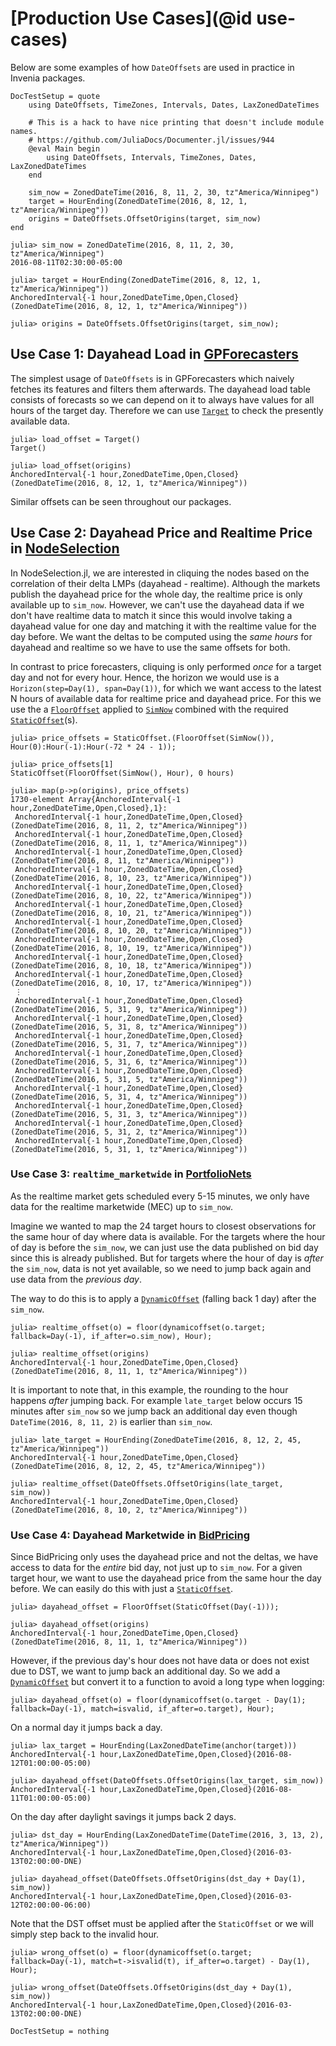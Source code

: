 # [Production Use Cases](@id use-cases)

Below are some examples of how `DateOffsets` are used in practice in Invenia packages.

```@meta
DocTestSetup = quote
    using DateOffsets, TimeZones, Intervals, Dates, LaxZonedDateTimes

    # This is a hack to have nice printing that doesn't include module names.
    # https://github.com/JuliaDocs/Documenter.jl/issues/944
    @eval Main begin
        using DateOffsets, Intervals, TimeZones, Dates, LaxZonedDateTimes
    end

    sim_now = ZonedDateTime(2016, 8, 11, 2, 30, tz"America/Winnipeg")
    target = HourEnding(ZonedDateTime(2016, 8, 12, 1, tz"America/Winnipeg"))
    origins = DateOffsets.OffsetOrigins(target, sim_now)
end
```

```jldoctest
julia> sim_now = ZonedDateTime(2016, 8, 11, 2, 30, tz"America/Winnipeg")
2016-08-11T02:30:00-05:00

julia> target = HourEnding(ZonedDateTime(2016, 8, 12, 1, tz"America/Winnipeg"))
AnchoredInterval{-1 hour,ZonedDateTime,Open,Closed}(ZonedDateTime(2016, 8, 12, 1, tz"America/Winnipeg"))

julia> origins = DateOffsets.OffsetOrigins(target, sim_now);

```
## Use Case 1: Dayahead Load in [GPForecasters](https://invenia.pages.invenia.ca/GPForecasters.jl/)

The simplest usage of `DateOffsets` is in GPForecasters which naively fetches its features and filters them afterwards.
The dayahead load table consists of forecasts so we can depend on it to always have values for all hours of the target day.
Therefore we can use [`Target`](@ref) to check the presently available data.

```jldoctest
julia> load_offset = Target()
Target()

julia> load_offset(origins)
AnchoredInterval{-1 hour,ZonedDateTime,Open,Closed}(ZonedDateTime(2016, 8, 12, 1, tz"America/Winnipeg"))
```

Similar offsets can be seen throughout our packages.

## Use Case 2: Dayahead Price and Realtime Price in [NodeSelection](https://invenia.pages.invenia.ca/NodeSelection.jl/)

In NodeSelection.jl, we are interested in cliquing the nodes based on the correlation of their delta LMPs (dayahead - realtime).
Although the markets publish the dayahead price for the whole day, the realtime price is only available up to `sim_now`.
However, we can't use the dayahead data if we don't have realtime data to match it since this would involve taking a dayahead value for one day and matching it with the realtime value for the day before.
We want the deltas to be computed using the _same hours_ for dayahead and realtime so we have to use the same offsets for both.

In contrast to price forecasters, cliquing is only performed _once_ for a target day and not for every hour.
Hence, the horizon we would use is a `Horizon(step=Day(1), span=Day(1))`, for which we want access to the latest N hours of available data for realtime price and dayahead price.
For this we use the a [`FloorOffset`](@ref) applied to [`SimNow`](@ref) combined with the required [`StaticOffset`](@ref)(s).

```jldoctest
julia> price_offsets = StaticOffset.(FloorOffset(SimNow()), Hour(0):Hour(-1):Hour(-72 * 24 - 1));

julia> price_offsets[1]
StaticOffset(FloorOffset(SimNow(), Hour), 0 hours)

julia> map(p->p(origins), price_offsets)
1730-element Array{AnchoredInterval{-1 hour,ZonedDateTime,Open,Closed},1}:
 AnchoredInterval{-1 hour,ZonedDateTime,Open,Closed}(ZonedDateTime(2016, 8, 11, 2, tz"America/Winnipeg"))
 AnchoredInterval{-1 hour,ZonedDateTime,Open,Closed}(ZonedDateTime(2016, 8, 11, 1, tz"America/Winnipeg"))
 AnchoredInterval{-1 hour,ZonedDateTime,Open,Closed}(ZonedDateTime(2016, 8, 11, tz"America/Winnipeg"))
 AnchoredInterval{-1 hour,ZonedDateTime,Open,Closed}(ZonedDateTime(2016, 8, 10, 23, tz"America/Winnipeg"))
 AnchoredInterval{-1 hour,ZonedDateTime,Open,Closed}(ZonedDateTime(2016, 8, 10, 22, tz"America/Winnipeg"))
 AnchoredInterval{-1 hour,ZonedDateTime,Open,Closed}(ZonedDateTime(2016, 8, 10, 21, tz"America/Winnipeg"))
 AnchoredInterval{-1 hour,ZonedDateTime,Open,Closed}(ZonedDateTime(2016, 8, 10, 20, tz"America/Winnipeg"))
 AnchoredInterval{-1 hour,ZonedDateTime,Open,Closed}(ZonedDateTime(2016, 8, 10, 19, tz"America/Winnipeg"))
 AnchoredInterval{-1 hour,ZonedDateTime,Open,Closed}(ZonedDateTime(2016, 8, 10, 18, tz"America/Winnipeg"))
 AnchoredInterval{-1 hour,ZonedDateTime,Open,Closed}(ZonedDateTime(2016, 8, 10, 17, tz"America/Winnipeg"))
 ⋮
 AnchoredInterval{-1 hour,ZonedDateTime,Open,Closed}(ZonedDateTime(2016, 5, 31, 9, tz"America/Winnipeg"))
 AnchoredInterval{-1 hour,ZonedDateTime,Open,Closed}(ZonedDateTime(2016, 5, 31, 8, tz"America/Winnipeg"))
 AnchoredInterval{-1 hour,ZonedDateTime,Open,Closed}(ZonedDateTime(2016, 5, 31, 7, tz"America/Winnipeg"))
 AnchoredInterval{-1 hour,ZonedDateTime,Open,Closed}(ZonedDateTime(2016, 5, 31, 6, tz"America/Winnipeg"))
 AnchoredInterval{-1 hour,ZonedDateTime,Open,Closed}(ZonedDateTime(2016, 5, 31, 5, tz"America/Winnipeg"))
 AnchoredInterval{-1 hour,ZonedDateTime,Open,Closed}(ZonedDateTime(2016, 5, 31, 4, tz"America/Winnipeg"))
 AnchoredInterval{-1 hour,ZonedDateTime,Open,Closed}(ZonedDateTime(2016, 5, 31, 3, tz"America/Winnipeg"))
 AnchoredInterval{-1 hour,ZonedDateTime,Open,Closed}(ZonedDateTime(2016, 5, 31, 2, tz"America/Winnipeg"))
 AnchoredInterval{-1 hour,ZonedDateTime,Open,Closed}(ZonedDateTime(2016, 5, 31, 1, tz"America/Winnipeg"))
```

### Use Case 3: `realtime_marketwide` in [PortfolioNets](https://invenia.pages.invenia.ca/PortfolioNets.jl/)

As the realtime market gets scheduled every 5-15 minutes, we only have data for the realtime marketwide (MEC) up to `sim_now`.

Imagine we wanted to map the 24 target hours to closest observations for the same hour of day where data is available.
For the targets where the hour of day is before the `sim_now`, we can just use the data published on bid day since this is already published.
But for targets where the hour of day is _after_ the `sim_now`, data is not yet available, so we need to jump back again and use data from the _previous day_.

The way to do this is to apply a [`DynamicOffset`](@ref) (falling back 1 day) after the `sim_now`.

```jldoctest pn
julia> realtime_offset(o) = floor(dynamicoffset(o.target; fallback=Day(-1), if_after=o.sim_now), Hour);

julia> realtime_offset(origins)
AnchoredInterval{-1 hour,ZonedDateTime,Open,Closed}(ZonedDateTime(2016, 8, 11, 1, tz"America/Winnipeg"))
```

It is important to note that, in this example, the rounding to the hour happens _after_ jumping back.
For example `late_target` below occurs 15 minutes after `sim_now` so we jump back an additional day even though `DateTime(2016, 8, 11, 2)` is earlier than `sim_now`.

```jldoctest pn
julia> late_target = HourEnding(ZonedDateTime(2016, 8, 12, 2, 45, tz"America/Winnipeg"))
AnchoredInterval{-1 hour,ZonedDateTime,Open,Closed}(ZonedDateTime(2016, 8, 12, 2, 45, tz"America/Winnipeg"))

julia> realtime_offset(DateOffsets.OffsetOrigins(late_target, sim_now))
AnchoredInterval{-1 hour,ZonedDateTime,Open,Closed}(ZonedDateTime(2016, 8, 10, 2, tz"America/Winnipeg"))
```

### Use Case 4: Dayahead Marketwide in [BidPricing](https://invenia.pages.invenia.ca/BidPricing.jl/)

Since BidPricing only uses the dayahead price and not the deltas, we have access to data for the _entire_ bid day, not just up to `sim_now`.
For a given target hour, we want to use the dayahead price from the same hour the day before. We can easily do this with just a [`StaticOffset`](@ref).

```jldoctest
julia> dayahead_offset = FloorOffset(StaticOffset(Day(-1)));

julia> dayahead_offset(origins)
AnchoredInterval{-1 hour,ZonedDateTime,Open,Closed}(ZonedDateTime(2016, 8, 11, 1, tz"America/Winnipeg"))
```

However, if the previous day's hour does not have data or does not exist due to DST, we want to jump back an additional day. 
So we add a [`DynamicOffset`](@ref) but convert it to a function to avoid a long type when logging:

```jldoctest bidpricing
julia> dayahead_offset(o) = floor(dynamicoffset(o.target - Day(1); fallback=Day(-1), match=isvalid, if_after=o.target), Hour);
```
On a normal day it jumps back a day.

```jldoctest bidpricing
julia> lax_target = HourEnding(LaxZonedDateTime(anchor(target)))
AnchoredInterval{-1 hour,LaxZonedDateTime,Open,Closed}(2016-08-12T01:00:00-05:00)

julia> dayahead_offset(DateOffsets.OffsetOrigins(lax_target, sim_now))
AnchoredInterval{-1 hour,LaxZonedDateTime,Open,Closed}(2016-08-11T01:00:00-05:00)
```

On the day after daylight savings it jumps back 2 days.

```jldoctest bidpricing
julia> dst_day = HourEnding(LaxZonedDateTime(DateTime(2016, 3, 13, 2), tz"America/Winnipeg"))
AnchoredInterval{-1 hour,LaxZonedDateTime,Open,Closed}(2016-03-13T02:00:00-DNE)

julia> dayahead_offset(DateOffsets.OffsetOrigins(dst_day + Day(1), sim_now))
AnchoredInterval{-1 hour,LaxZonedDateTime,Open,Closed}(2016-03-12T02:00:00-06:00)
```

Note that the DST offset must be applied after the `StaticOffset` or we will simply step back to the invalid hour.

```jldoctest bidpricing
julia> wrong_offset(o) = floor(dynamicoffset(o.target; fallback=Day(-1), match=t->isvalid(t), if_after=o.target) - Day(1), Hour);

julia> wrong_offset(DateOffsets.OffsetOrigins(dst_day + Day(1), sim_now))
AnchoredInterval{-1 hour,LaxZonedDateTime,Open,Closed}(2016-03-13T02:00:00-DNE)
```

```@meta
DocTestSetup = nothing
```

